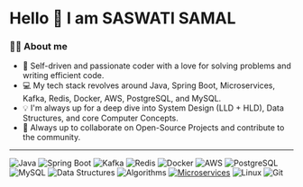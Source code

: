 # Hello 👋 I am SASWATI SAMAL

### 🙋‍♂️ About me
- 🔧 Self-driven and passionate coder with a love for solving problems and writing efficient code.  
- 💻 My tech stack revolves around Java, Spring Boot, Microservices, Kafka, Redis, Docker, AWS, PostgreSQL, and MySQL.  
- 💡 I'm always up for a deep dive into System Design (LLD + HLD), Data Structures, and core Computer Concepts.  
- 🤝 Always up to collaborate on Open-Source Projects and contribute to the community.

---

![Java](https://img.shields.io/badge/Java-orange?style=for-the-badge&logo=java&logoColor=white) 
![Spring Boot](https://img.shields.io/badge/Spring%20Boot-brightgreen?style=for-the-badge&logo=spring&logoColor=white) 
![Kafka](https://img.shields.io/badge/Kafka-black?style=for-the-badge&logo=apachekafka&logoColor=white) 
![Redis](https://img.shields.io/badge/Redis-red?style=for-the-badge&logo=redis&logoColor=white) 
![Docker](https://img.shields.io/badge/Docker-blue?style=for-the-badge&logo=docker&logoColor=white) 
![AWS](https://img.shields.io/badge/AWS-orange?style=for-the-badge&logo=amazonaws&logoColor=white) 
![PostgreSQL](https://img.shields.io/badge/PostgreSQL-blue?style=for-the-badge&logo=postgresql&logoColor=white)
![MySQL](https://img.shields.io/badge/MySQL-blue?style=for-the-badge&logo=mysql&logoColor=white)
![Data Structures](https://img.shields.io/badge/Data%20Structures-important?style=for-the-badge&logo=data&logoColor=white)
![Algorithms](https://img.shields.io/badge/Algorithms-critical?style=for-the-badge&logo=algorithms&logoColor=white)
[![Microservices](https://img.shields.io/badge/Microservices-critical?style=for-the-badge&logoColor=white&color=blue)](your_link_here)
![Linux](https://img.shields.io/badge/Linux-black?style=for-the-badge&logo=linux&logoColor=white)
![Git](https://img.shields.io/badge/Git-black?style=for-the-badge&logo=git&logoColor=white)

